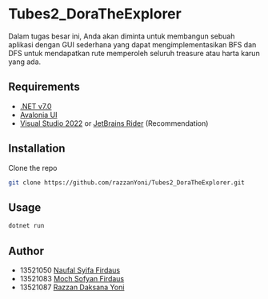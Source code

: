 # Tubes2_DoraTheExplorer
Dalam tugas besar ini, Anda akan diminta untuk membangun sebuah aplikasi dengan GUI sederhana yang dapat mengimplementasikan BFS dan DFS untuk mendapatkan rute memperoleh seluruh treasure atau harta karun yang ada.

## Requirements
- [.NET v7.0](https://dotnet.microsoft.com/en-us/download/dotnet/7.0)
- [Avalonia UI](https://docs.avaloniaui.net/docs/getting-started)
- [Visual Studio 2022](https://visualstudio.microsoft.com/downloads/) or [JetBrains Rider](https://www.jetbrains.com/rider/) (Recommendation)
  
## Installation
Clone the repo
```sh
git clone https://github.com/razzanYoni/Tubes2_DoraTheExplorer.git
```

## Usage
```sh
dotnet run
```

## Author
- 13521050 [Naufal Syifa Firdaus](https://github.com/nomsf)
- 13521083 [Moch Sofyan Firdaus](https://github.com/msfir)
- 13521087 [Razzan Daksana Yoni](https://github.com/razzanYoni)
